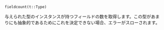 ```
fieldcount(t::Type)
```

与えられた型のインスタンスが持つフィールドの数を取得します。この型があまりにも抽象的であるためにこれを決定できない場合、エラーがスローされます。
